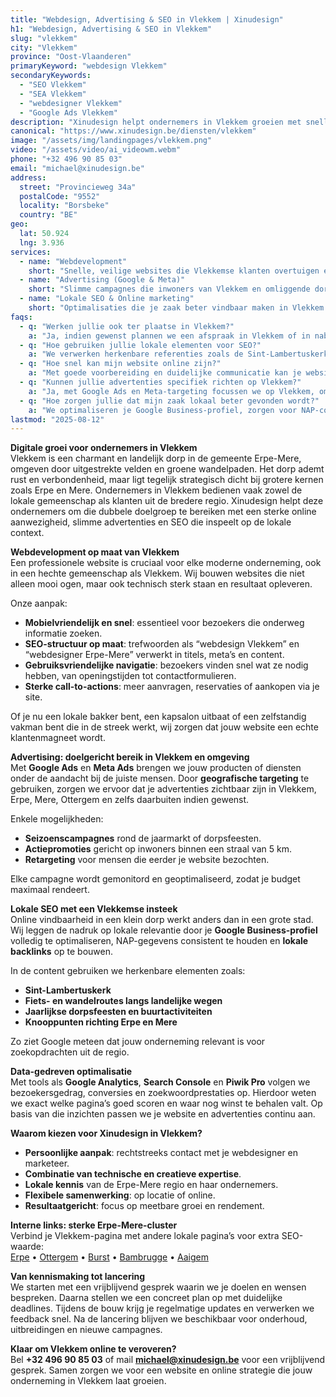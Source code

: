 ```yaml
---
title: "Webdesign, Advertising & SEO in Vlekkem | Xinudesign"
h1: "Webdesign, Advertising & SEO in Vlekkem"
slug: "vlekkem"
city: "Vlekkem"
province: "Oost-Vlaanderen"
primaryKeyword: "webdesign Vlekkem"
secondaryKeywords:
  - "SEO Vlekkem"
  - "SEA Vlekkem"
  - "webdesigner Vlekkem"
  - "Google Ads Vlekkem"
description: "Xinudesign helpt ondernemers in Vlekkem groeien met snelle, gebruiksvriendelijke websites, doelgerichte advertentiecampagnes en lokale SEO-strategieën die inspelen op de troeven van het dorp."
canonical: "https://www.xinudesign.be/diensten/vlekkem"
image: "/assets/img/landingpages/vlekkem.png"
video: "/assets/video/ai_videowm.webm"
phone: "+32 496 90 85 03"
email: "michael@xinudesign.be"
address:
  street: "Provincieweg 34a"
  postalCode: "9552"
  locality: "Borsbeke"
  country: "BE"
geo:
  lat: 50.924
  lng: 3.936
services:
  - name: "Webdevelopment"
    short: "Snelle, veilige websites die Vlekkemse klanten overtuigen en converteren."
  - name: "Advertising (Google & Meta)"
    short: "Slimme campagnes die inwoners van Vlekkem en omliggende dorpen gericht bereiken."
  - name: "Lokale SEO & Online marketing"
    short: "Optimalisaties die je zaak beter vindbaar maken in Vlekkem en omgeving."
faqs:
  - q: "Werken jullie ook ter plaatse in Vlekkem?"
    a: "Ja, indien gewenst plannen we een afspraak in Vlekkem of in naburige dorpen zoals [Erpe](/diensten/erpe), [Ottergem](/diensten/ottergem) en [Burst](/diensten/burst), maar online meetings zijn ook mogelijk voor snelle opvolging."
  - q: "Hoe gebruiken jullie lokale elementen voor SEO?"
    a: "We verwerken herkenbare referenties zoals de Sint-Lambertuskerk, de landelijke fiets- en wandelroutes en evenementen zoals de jaarlijkse dorpsfeesten in teksten, meta-data en visuals."
  - q: "Hoe snel kan mijn website online zijn?"
    a: "Met goede voorbereiding en duidelijke communicatie kan je website doorgaans binnen 2 tot 4 weken live gaan."
  - q: "Kunnen jullie advertenties specifiek richten op Vlekkem?"
    a: "Ja, met Google Ads en Meta-targeting focussen we op Vlekkem, omliggende deelgemeenten en doelgroepen in de regio Erpe-Mere."
  - q: "Hoe zorgen jullie dat mijn zaak lokaal beter gevonden wordt?"
    a: "We optimaliseren je Google Business-profiel, zorgen voor NAP-consistentie en bouwen lokale backlinks rond zoekwoorden zoals 'webdesigner Vlekkem'."
lastmod: "2025-08-12"
---
```


**Digitale groei voor ondernemers in Vlekkem**  
Vlekkem is een charmant en landelijk dorp in de gemeente Erpe-Mere, omgeven door uitgestrekte velden en groene wandelpaden. Het dorp ademt rust en verbondenheid, maar ligt tegelijk strategisch dicht bij grotere kernen zoals Erpe en Mere. Ondernemers in Vlekkem bedienen vaak zowel de lokale gemeenschap als klanten uit de bredere regio. Xinudesign helpt deze ondernemers om die dubbele doelgroep te bereiken met een sterke online aanwezigheid, slimme advertenties en SEO die inspeelt op de lokale context.

**Webdevelopment op maat van Vlekkem**  
Een professionele website is cruciaal voor elke moderne onderneming, ook in een hechte gemeenschap als Vlekkem. Wij bouwen websites die niet alleen mooi ogen, maar ook technisch sterk staan en resultaat opleveren.

Onze aanpak:

- **Mobielvriendelijk en snel**: essentieel voor bezoekers die onderweg informatie zoeken.
- **SEO-structuur op maat**: trefwoorden als “webdesign Vlekkem” en “webdesigner Erpe-Mere” verwerkt in titels, meta’s en content.
- **Gebruiksvriendelijke navigatie**: bezoekers vinden snel wat ze nodig hebben, van openingstijden tot contactformulieren.
- **Sterke call-to-actions**: meer aanvragen, reservaties of aankopen via je site.

Of je nu een lokale bakker bent, een kapsalon uitbaat of een zelfstandig vakman bent die in de streek werkt, wij zorgen dat jouw website een echte klantenmagneet wordt.

**Advertising: doelgericht bereik in Vlekkem en omgeving**  
Met **Google Ads** en **Meta Ads** brengen we jouw producten of diensten onder de aandacht bij de juiste mensen. Door **geografische targeting** te gebruiken, zorgen we ervoor dat je advertenties zichtbaar zijn in Vlekkem, Erpe, Mere, Ottergem en zelfs daarbuiten indien gewenst.

Enkele mogelijkheden:

- **Seizoenscampagnes** rond de jaarmarkt of dorpsfeesten.
- **Actiepromoties** gericht op inwoners binnen een straal van 5 km.
- **Retargeting** voor mensen die eerder je website bezochten.

Elke campagne wordt gemonitord en geoptimaliseerd, zodat je budget maximaal rendeert.

**Lokale SEO met een Vlekkemse insteek**  
Online vindbaarheid in een klein dorp werkt anders dan in een grote stad. Wij leggen de nadruk op lokale relevantie door je **Google Business-profiel** volledig te optimaliseren, NAP-gegevens consistent te houden en **lokale backlinks** op te bouwen.

In de content gebruiken we herkenbare elementen zoals:

- **Sint-Lambertuskerk**
- **Fiets- en wandelroutes langs landelijke wegen**
- **Jaarlijkse dorpsfeesten en buurtactiviteiten**
- **Knooppunten richting Erpe en Mere**

Zo ziet Google meteen dat jouw onderneming relevant is voor zoekopdrachten uit de regio.

**Data-gedreven optimalisatie**  
Met tools als **Google Analytics**, **Search Console** en **Piwik Pro** volgen we bezoekersgedrag, conversies en zoekwoordprestaties op. Hierdoor weten we exact welke pagina’s goed scoren en waar nog winst te behalen valt. Op basis van die inzichten passen we je website en advertenties continu aan.

**Waarom kiezen voor Xinudesign in Vlekkem?**

- **Persoonlijke aanpak**: rechtstreeks contact met je webdesigner en marketeer.
- **Combinatie van technische en creatieve expertise**.
- **Lokale kennis** van de Erpe-Mere regio en haar ondernemers.
- **Flexibele samenwerking**: op locatie of online.
- **Resultaatgericht**: focus op meetbare groei en rendement.

**Interne links: sterke Erpe-Mere-cluster**  
Verbind je Vlekkem-pagina met andere lokale pagina’s voor extra SEO-waarde:  
[Erpe](/diensten/erpe) • [Ottergem](/diensten/ottergem) • [Burst](/diensten/burst) • [Bambrugge](/diensten/bambrugge) • [Aaigem](/diensten/aaigem)

**Van kennismaking tot lancering**  
We starten met een vrijblijvend gesprek waarin we je doelen en wensen bespreken. Daarna stellen we een concreet plan op met duidelijke deadlines. Tijdens de bouw krijg je regelmatige updates en verwerken we feedback snel. Na de lancering blijven we beschikbaar voor onderhoud, uitbreidingen en nieuwe campagnes.

**Klaar om Vlekkem online te veroveren?**  
Bel **+32 496 90 85 03** of mail **[michael@xinudesign.be](mailto:michael@xinudesign.be)** voor een vrijblijvend gesprek. Samen zorgen we voor een website en online strategie die jouw onderneming in Vlekkem laat groeien.
